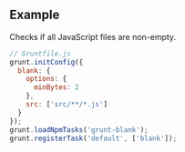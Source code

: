 ## Example

Checks if all JavaScript files are non-empty.

```js
// Gruntfile.js
grunt.initConfig({
  blank: {
    options: {
      minBytes: 2
    },
    src: ['src/**/*.js']
  }
});
grunt.loadNpmTasks('grunt-blank');
grunt.registerTask('default', ['blank']);
```
